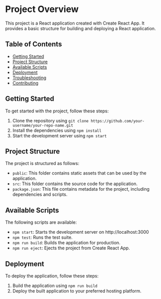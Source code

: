 # Project Overview

This project is a React application created with Create React App. It provides a basic structure for building and deploying a React application.

## Table of Contents

- [Getting Started](#getting-started)
- [Project Structure](#project-structure)
- [Available Scripts](#available-scripts)
- [Deployment](#deployment)
- [Troubleshooting](#troubleshooting)
- [Contributing](#contributing)

## Getting Started

To get started with the project, follow these steps:

1. Clone the repository using `git clone https://github.com/your-username/your-repo-name.git`
2. Install the dependencies using `npm install`
3. Start the development server using `npm start`

## Project Structure

The project is structured as follows:

- `public`: This folder contains static assets that can be used by the application.
- `src`: This folder contains the source code for the application.
- `package.json`: This file contains metadata for the project, including dependencies and scripts.

## Available Scripts

The following scripts are available:

- `npm start`: Starts the development server on http://localhost:3000
- `npm test`: Runs the test suite.
- `npm run build`: Builds the application for production.
- `npm run eject`: Ejects the project from Create React App.

## Deployment

To deploy the application, follow these steps:

1. Build the application using `npm run build`
2. Deploy the built application to your preferred hosting platform.
